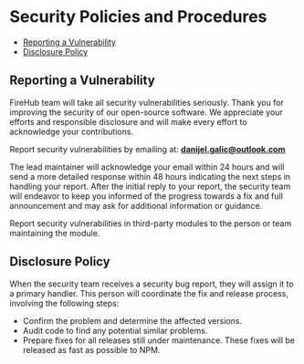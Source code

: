 # Security Policies and Procedures

- [Reporting a Vulnerability](#reporting-a-vulnerability)
- [Disclosure Policy](#disclosure-policy)

## Reporting a Vulnerability

FireHub team will take all security vulnerabilities seriously.
Thank you for improving the security of our open-source software.
We appreciate your efforts and responsible disclosure and will make every effort to acknowledge your contributions.

Report security vulnerabilities by emailing at:
**[danijel.galic@outlook.com](mailto:danijel.galic@outlook.com)**

The lead maintainer will acknowledge your email within 24 hours and will send a more detailed response within 48 hours indicating the next steps in handling your report.
After the initial reply to your report, the security team will endeavor to keep you informed of the progress towards a fix and full announcement and may ask for additional information or guidance.

Report security vulnerabilities in third-party modules to the person or team maintaining the module.

## Disclosure Policy

When the security team receives a security bug report, they will assign it to a primary handler.
This person will coordinate the fix and release process, involving the following steps:

- Confirm the problem and determine the affected versions.
- Audit code to find any potential similar problems.
- Prepare fixes for all releases still under maintenance.
  These fixes will be released as fast as possible to NPM.